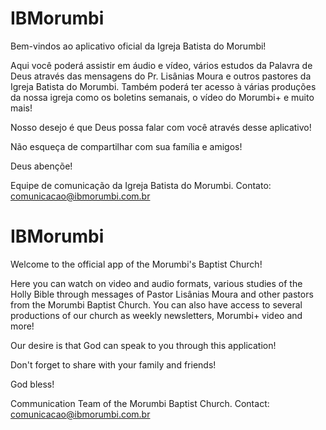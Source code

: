 IBMorumbi
=========

Bem-vindos ao aplicativo oficial da Igreja Batista do Morumbi!

Aqui você poderá assistir em áudio e vídeo, vários estudos da Palavra de Deus através das mensagens do Pr. Lisânias Moura e outros pastores da Igreja Batista do Morumbi.
Também poderá ter acesso à várias produções da nossa igreja como os boletins semanais, o vídeo do Morumbi+ e muito mais!

Nosso desejo é que Deus possa falar com você através desse aplicativo!

Não esqueça de compartilhar com sua família e amigos!

Deus abençõe!

Equipe de comunicação da Igreja Batista do Morumbi.
Contato: comunicacao@ibmorumbi.com.br

IBMorumbi
=========

Welcome to the official app of the Morumbi's Baptist Church!

Here you can watch on video and audio formats, various studies of the Holly Bible through messages of Pastor Lisânias Moura and other pastors from the Morumbi Baptist Church.
You can also have access to several productions of our church as weekly newsletters, Morumbi+ video and more!

Our desire is that God can speak to you through this application!

Don't forget to share with your family and friends!

God bless!

Communication Team of the Morumbi Baptist Church.
Contact: comunicacao@ibmorumbi.com.br
